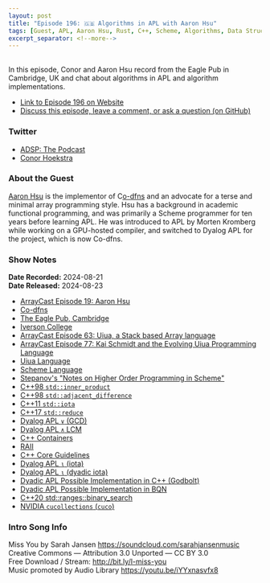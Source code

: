 ```yaml
---
layout: post
title: "Episode 196: 🇬🇧 Algorithms in APL with Aaron Hsu"
tags: [Guest, APL, Aaron Hsu, Rust, C++, Scheme, Algorithms, Data Structures]
excerpt_separator: <!--more-->
---
```


<div id="buzzsprout-player-15626900"></div><script src="https://www.buzzsprout.com/1501960/15626900-episode-196-algorithms-in-apl-with-aaron-hsu.js?container_id=buzzsprout-player-15626900&player=small" type="text/javascript" charset="utf-8"></script>

<br>In this episode, Conor and Aaron Hsu record from the Eagle Pub in Cambridge, UK and chat about algorithms in APL and algorithm implementations. 

<!--more-->

* [Link to Episode 196 on Website](https://adspthepodcast.com/2024/08/23/Episode-196.html)
* [Discuss this episode, leave a comment, or ask a question (on GitHub)](https://github.com/codereport/adsp2/discussions/95)

### Twitter
 
* [ADSP: The Podcast](https://twitter.com/adspthepodcast)
* [Conor Hoekstra](https://twitter.com/code_report)

### About the Guest

[Aaron Hsu](https://www.linkedin.com/in/arcfide/) is the implementor of C[o-dfns](https://github.com/Co-dfns/Co-dfns) and an advocate for a terse and minimal array programming style. Hsu has a background in academic functional programming, and was primarily a Scheme programmer for ten years before learning APL. He was introduced to APL by Morten Kromberg while working on a GPU-hosted compiler, and switched to Dyalog APL for the project, which is now Co-dfns.

### Show Notes

**Date Recorded:** 2024-08-21 <br>
**Date Released:** 2024-08-23

* [ArrayCast Episode 19: Aaron Hsu](https://www.arraycast.com/episodes/episode19-aaron-hsu)
* [Co-dfns](https://github.com/Co-dfns/Co-dfns)
* [The Eagle Pub, Cambridge](https://en.wikipedia.org/wiki/The_Eagle,_Cambridge)
* [Iverson College](https://iversoncollege.com/)
* [ArrayCast Episode 63: Uiua, a Stack based Array language](https://www.arraycast.com/episodes/episode63-uiua)
* [ArrayCast Episode 77: Kai Schmidt and the Evolving Uiua Programming Language](https://www.arraycast.com/episodes/episode77-uiua)
* [Uiua Language](https://www.uiua.org/)
* [Scheme Language](https://en.wikipedia.org/wiki/Scheme_(programming_language))
* [Stepanov's "Notes on Higher Order Programming in Scheme"](http://stepanovpapers.com/schemenotes/notes.pdf)
* [C++98 `std::inner_product`](https://en.cppreference.com/w/cpp/algorithm/inner_product)
* [C++98 `std::adjacent_difference`](https://en.cppreference.com/w/cpp/algorithm/adjacent_difference)
* [C++11 `std::iota`](https://en.cppreference.com/w/cpp/algorithm/iota)
* [C++17 `std::reduce`](https://en.cppreference.com/w/cpp/algorithm/reduce)
* [Dyalog APL `∨` (GCD)](https://aplwiki.com/wiki/GCD)
* [Dyalog APL `∧` LCM](https://aplwiki.com/wiki/LCM)
* [C++ Containers](https://en.cppreference.com/w/cpp/container)
* [RAII](https://en.cppreference.com/w/cpp/language/raii)
* [C++ Core Guidelines](https://isocpp.github.io/CppCoreGuidelines/CppCoreGuidelines)
* [Dyalog APL `⍳` (iota)](https://aplwiki.com/wiki/Index_Generator)
* [Dyalog APL `⍳` (dyadic iota)](https://aplwiki.com/wiki/Index_Of)
* [Dyadic APL Possible Implementation in C++ (Godbolt)](https://godbolt.org/z/oeaEsWreW)
* [Dyadic APL Possible Implementation in BQN](https://mlochbaum.github.io/BQN/try.html#code=RHlhZGljSW90YSDihpAg4oqR4oiYL8uYMeKIvsucy5g94oycy5wKCjLigL8zIER5YWRpY0lvdGEg4oaVNQ==)
* [C++20 std::ranges::binary_search](https://en.cppreference.com/w/cpp/algorithm/ranges/binary_search)
* [NVIDIA `cucollections` (`cuco`)](https://github.com/NVIDIA/cuCollections)

### Intro Song Info
 
Miss You by Sarah Jansen https://soundcloud.com/sarahjansenmusic<br>
Creative Commons — Attribution 3.0 Unported — CC BY 3.0<br>
Free Download / Stream: http://bit.ly/l-miss-you<br>
Music promoted by Audio Library https://youtu.be/iYYxnasvfx8<br>

